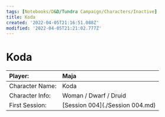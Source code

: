 ```yaml
---
tags: [Notebooks/D&D/Tundra Campaign/Characters/Inactive]
title: Koda
created: '2022-04-05T21:16:51.088Z'
modified: '2022-04-05T21:21:02.777Z'
---
```


# Koda

| Player: | Maja |
| :----- | :----- |
| Character Name: | Koda |
| Character Info: | Woman / Dwarf /  Druid |
| First Session: | [Session 004](./Session 004.md) |
